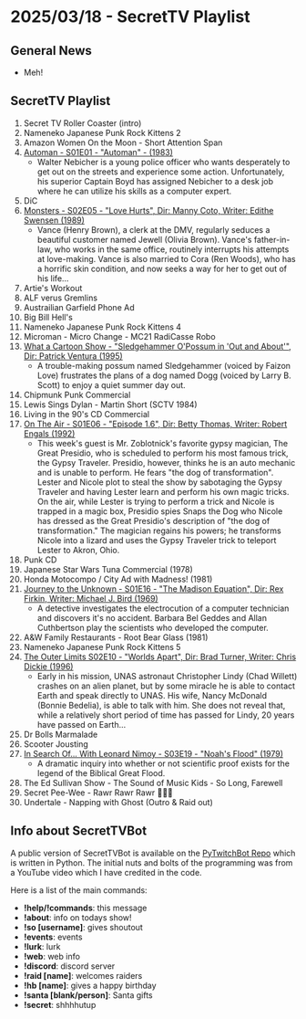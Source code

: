 # 2025/03/18 - SecretTV Playlist

## General News

- Meh!

## SecretTV Playlist

1. Secret TV Roller Coaster (intro)
2. Nameneko Japanese Punk Rock Kittens 2
3. Amazon Women On the Moon - Short Attention Span
5. [Automan - S01E01 - "Automan" - (1983)](https://en.wikipedia.org/wiki/Automan#Episodes)
   - Walter Nebicher is a young police officer who wants desperately to get out on the streets and experience some action. Unfortunately, his superior Captain Boyd has assigned Nebicher to a desk job where he can utilize his skills as a computer expert.
6. DiC
7. [Monsters - S02E05 - "Love Hurts", Dir: Manny Coto, Writer: Edithe Swensen (1989)](https://en.wikipedia.org/wiki/List_of_Monsters_episodes#Season_2_(1989%E2%80%9390))
   - Vance (Henry Brown), a clerk at the DMV, regularly seduces a beautiful customer named Jewell (Olivia Brown). Vance's father-in-law, who works in the same office, routinely interrupts his attempts at love-making. Vance is also married to Cora (Ren Woods), who has a horrific skin condition, and now seeks a way for her to get out of his life...
8. Artie's Workout
9. ALF verus Gremlins
10. Austrailian Garfield Phone Ad
10. Big Bill Hell's
11. Nameneko Japanese Punk Rock Kittens 4
12. Microman - Micro Change - MC21 RadiCasse Robo
14. [What a Cartoon Show - "Sledgehammer O'Possum in 'Out and About'", Dir: Patrick Ventura (1995)](https://en.wikipedia.org/wiki/What_a_Cartoon!)
    - A trouble-making possum named Sledgehammer (voiced by Faizon Love) frustrates the plans of a dog named Dogg (voiced by Larry B. Scott) to enjoy a quiet summer day out.
15. Chipmunk Punk Commercial
16. Lewis Sings Dylan - Martin Short (SCTV 1984)
17. Living in the 90's CD Commercial
18. [On The Air - S01E06 - "Episode 1.6", Dir: Betty Thomas, Writer: Robert Engals (1992)](https://en.wikipedia.org/wiki/On_the_Air_(TV_series)#Episodes)
    - This week's guest is Mr. Zoblotnick's favorite gypsy magician, The Great Presidio, who is scheduled to perform his most famous trick, the Gypsy Traveler. Presidio, however, thinks he is an auto mechanic and is unable to perform. He fears "the dog of transformation". Lester and Nicole plot to steal the show by sabotaging the Gypsy Traveler and having Lester learn and perform his own magic tricks. On the air, while Lester is trying to perform a trick and Nicole is trapped in a magic box, Presidio spies Snaps the Dog who Nicole has dressed as the Great Presidio's description of "the dog of transformation." The magician regains his powers; he transforms Nicole into a lizard and uses the Gypsy Traveler trick to teleport Lester to Akron, Ohio.
19. Punk CD
21. Japanese Star Wars Tuna Commercial (1978)
22. Honda Motocompo / City Ad with Madness! (1981)
23. [Journey to the Unknown - S01E16 - "The Madison Equation", Dir: Rex Firkin, Writer: Michael J. Bird (1969)](https://en.wikipedia.org/wiki/Journey_to_the_Unknown#Episodes)
    - A detective investigates the electrocution of a computer technician and discovers it's no accident. Barbara Bel Geddes and Allan Cuthbertson play the scientists who developed the computer.
24. A&W Family Restaurants - Root Bear Glass (1981)
25. Nameneko Japanese Punk Rock Kittens 5
26. [The Outer Limits S02E10 - "Worlds Apart", Dir: Brad Turner, Writer: Chris Dickie (1996)](https://en.wikipedia.org/wiki/List_of_The_Outer_Limits_(1995_TV_series)_episodes#Season_2_(1996))
    - Early in his mission, UNAS astronaut Christopher Lindy (Chad Willett) crashes on an alien planet, but by some miracle he is able to contact Earth and speak directly to UNAS. His wife, Nancy McDonald (Bonnie Bedelia), is able to talk with him. She does not reveal that, while a relatively short period of time has passed for Lindy, 20 years have passed on Earth...
20. Dr Bolls Marmalade
27. Scooter Jousting
28. [In Search Of... With Leonard Nimoy - S03E19 - "Noah's Flood" (1979)](https://en.wikipedia.org/wiki/In_Search_of..._(TV_series)#Season_3_(1978%E2%80%931979))
    - A dramatic inquiry into whether or not scientific proof exists for the legend of the Biblical Great Flood.
29. The Ed Sullivan Show - The Sound of Music Kids - So Long, Farewell
30. Secret Pee-Wee - Rawr Rawr Rawr 🐊🐊🐊
31. Undertale - Napping with Ghost (Outro & Raid out)



## Info about SecretTVBot

A public version of SecretTVBot is available on the [PyTwitchBot Repo](https://github.com/awbored/PyTwitchBot) which is written in Python.  The initial nuts and bolts of the programming was from a YouTube video which I have credited in the code.

Here is a list of the main commands:
- **!help/!commands**: this message
- **!about**: info on todays show!
- **!so [username]**: gives shoutout
- **!events**: events
- **!lurk**: lurk
- **!web**: web info
- **!discord**: discord server
- **!raid [name]**: welcomes raiders
- **!hb [name]**: gives a happy birthday
- **!santa [blank/person]**: Santa gifts
- **!secret**: shhhhutup
